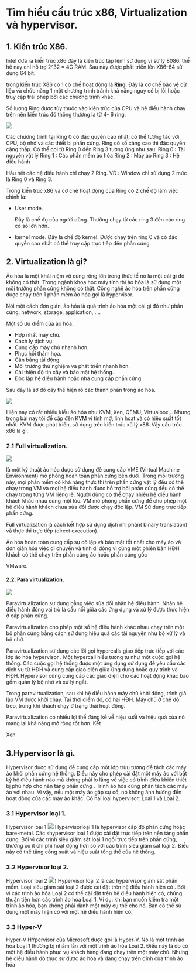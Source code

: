 # Tìm hiểu cấu trúc x86, Virtualization và hypervisor.


## 1. Kiến trúc X86.

Intel đưa ra kiến trúc x86 đây là kiến trúc tập lệnh sử dụng vi sử lý 8086. thế hệ này chỉ hỗ trợ 2^32 = 4G RAM. Sau này được phát triển lên X86-64 sử dụng 64 bit.
 
trong kiến trúc X86 có 1 có chế hoạt động là **Ring**. Đây là cơ chế bảo vệ dữ liệu và chức năng 1 một chương trình tránh khả năng nguy có bị lỗi hoặc truy cập trái phép bởi các chương trình khác.

Số lượng Ring đươc tùy thuộc vào kiên trúc của CPU và hệ điều hành chạy trên nên kiến trúc đó thông thường là từ 4- 6 ring.

![](anhkvm/anh2.png)

Các chương trình tại Ring 0 có đặc quyền cao nhất, có thể tương tác với CPU, bộ nhớ và các thiết bị phần cứng. Ring có số càng cao thì đặc quyền càng thấp. Có thể coi từ Ring 0 đến Ring 3 tương ứng như sau:
Ring 0 : Tài nguyên vật lý
Ring 1 : Các phần mềm ảo hóa
Ring 2 : Máy ảo
Ring 3 : Hệ điều hành

Hầu hết các hệ điều hành chỉ chạy 2 Ring. VD : Window chỉ sử dụng 2 mức là Ring 0 và Ring 3.

Trong kiến trúc x86 và cơ chê hoạt động của Ring có 2 chế độ làm việc chính là:
- User mode.

    Đây là chế đọ của người dùng. Thường chạy từ các ring 3 đên các ring có số lớn hơn.

- kernel mode.
    Đây là chế độ kernel. Được chạy trên ring 0 và có đặc quyền cao nhất có thể truy cập trực tiếp đên phần cứng.

## 2. Virtualization là gì?

Ảo hóa là một khái niệm vô cùng rộng lớn trong thức tế nó là một cái gì đó không có thật. Trong ngành khoa học máy tính thì ảo hóa là sử dụng một môi trường phần cứng không có thật. Công nghệ ảo hóa trên phần cứng được chạy trên 1 phần mềm ảo hóa gọi là hypervisor.

Nói một cách đơn giản, ảo hóa là quá trình ảo hóa một cái gì đó như phần cứng,
network, storage, application, ....

Một số ưu điểm của ảo hóa:
- Hợp nhất máy chủ.
- Cách ly dịch vụ.
- Cung cấp máy chủ nhanh hơn.
- Phục hồi thảm họa.
- Cân bằng tải động.
- Môi trường thử nghiệm và phát triển nhanh hơn.
- Cải thiện độ tin cậy và bảo mật hệ thống.
- Độc lập hệ điều hành hoặc nhà cung cấp phần cứng.

Sau đây là sơ đồ cây thể hiện rõ các thành phần trong ảo hóa.

![](anhkvm/anh1.png)

Hiện nay có rất nhiều kiểu ảo hóa như KVM, Xen, QEMU, Virtualbox,..
Nhưng trong bài nay tôi đề cập đến KVM vì tính mở, linh hoạt và có hiệu suất tốt nhất.
KVM được phát triển, sử dụng trên kiến trúc xủ lý x86. Vậy cấu trúc x86 là gì.


### 2.1 Full virtualization.

![](anhkvm/anh4.jpg)

là một kỹ thuật ảo hóa được sử dụng để cung cấp VME (Virtual Machine Environment) mô phỏng hoàn toàn phần cứng bên dưới. Trong môi trường này, mọi phần mềm có khả năng thực thi trên phần cứng vật lý đều có thể chạy trong VM và mọi hệ điều hành được hỗ trợ bởi phần cứng đều có thể chạy trong từng VM riêng lẻ. Người dùng có thể chạy nhiều hệ điều hành khách khác nhau cùng một lúc. VM mô phỏng phần cứng để cho phép một hệ điều hành khách chưa sửa đổi được chạy độc lập. VM Sử dụng trực tiếp phần cứng.

Full virtualization là cách kết hợp sử dụng dịch nhị phân( binary translation) và thực thi trực tiếp (direct execution).

Ảo hóa hoàn toàn cung cấp sự cô lập và bảo mật tốt nhất cho máy ảo và đơn giản hóa việc di chuyển và tính di động vì cùng một phiên bản HĐH khách có thể chạy trên phần cứng ảo hoặc phần cứng gốc

VMware.
#### 2.2. Para virtualization.

![](anhkvm/anh5-1.png)

Paravirtualization sư dụng bằng việc sửa đổi nhân hệ điều hành. Nhân hệ điều hành đóng vai trò là cầu nối giữa các ứng dụng và xử lý được thực hiện ở cấp phần cứng.

Paravirtualization cho phép một số hệ điều hành khác nhau chạy trên một bộ phần cứng bằng cách sử dụng hiệu quả các tài nguyên như bộ xử lý và bộ nhớ.

Paravirtualization sư dụng các lời gọi hypercalls  giao tiếp trực tiếp với các lớp ảo hóa hypervisor . Một hypercall hiểu tương tự như một cuộc gọi hệ thống. Các cuộc gọi hệ thống được một ứng dụng sử dụng để yêu cầu các dịch vụ từ HĐH và cung cấp giao diện giữa ứng dụng hoặc quy trình và HĐH. Hypervisor cũng cung cấp các giao diện cho các hoạt động khác bao gồm quản lý bộ nhớ và xử lý ngắt.

Trong paravirtualization, sau khi hệ điều hành máy chủ khởi động, trình giả lập VM được khởi chạy. Tại thời điểm đó, có hai HĐH. Máy chủ ở chế độ treo, trong khi khách chạy ở trạng thái hoạt động.

Paravirtualization có nhiều lợi thế đáng kể về hiệu suất và hiệu quả của nó mang lại khả năng mở rộng tốt hơn. Kết

Xen

## 3.Hypervisor là gì.
Hypervisor được sử dụng để cung cấp một lớp trừu tượng để tách các máy ảo khỏi phần cứng hệ thống. Điều này cho phép cài đặt một máy ảo với bất kỳ hệ điều hành nào mà không phải lo lắng về việc có trình điều khiển thiết bị phù hợp cho nền tảng phần cứng . Trình ảo hóa cũng phân tách các máy ảo với nhau. Vì vậy, nếu một máy ảo gặp sự cố, nó không ảnh hưởng đến hoạt động của các máy ảo khác. Có hai loại hypervisor: Loại 1 và Loại 2.

### 3.1 Hypervisor loại 1.
Hypervisor loại 1
![](anhkvm/anh2.jpg)
Hypervisorloại 1 là hypervisor cấp độ phần cứng hoặc bare-metal. Các shypervisor loại 1 được cài đặt trực tiếp trên nền tảng phần cứng. Bởi vì các trình siêu giám sát loại 1 ngồi trực tiếp trên phần cứng, thường có ít chi phí hoạt động hơn so với các trình siêu giám sát loại 2. Điều này có thể tăng công suất và hiệu suất tổng thể của hệ thống.

### 3.2 Hypervisor loại 2.
Hypervisor loại 2
![](anhkvm/anh3.jpg))
Hypervisor loại 2 là các hypervisor giám sát phần mềm. Loại siêu giám sát loại 2 được cài đặt trên hệ điều hành hiện có . Bởi vì các trình ảo hóa Loại 2 có thể cài đặt trên hệ điều hành hiện có, chúng thuận tiện hơn các trình ảo hóa Loại 1. Ví dụ: khi bạn muốn kiểm tra một trình ảo hóa, bạn không phải dành một máy cụ thể cho nó. Bạn có thể sử dụng một máy hiện có với một hệ điều hành hiện có.

### 3.3 Hyper-V

Hyper-V
HYpervisor của Microsoft được gọi là Hyper-V. Nó là một trình ảo hóa Loại 1 thường bị nhầm lẫn với một trình ảo hóa Loại 2. Điều này là do có một hệ điều hành phục vụ khách hàng đang chạy trên một máy chủ. Nhưng hệ điều hành đó thực sự được ảo hóa và đang chạy trên đỉnh của trình ảo hóa